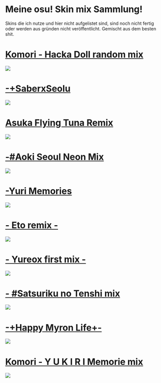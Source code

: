 # Meine osu! Skin mix Sammlung!
Skins die ich nutze und hier nicht aufgelistet sind, sind noch nicht fertig oder werden aus gründen nicht veröffentlicht.
Gemischt aus dem besten shit.


# [Komori - Hacka Doll random mix](https://doc-08-4o-docs.googleusercontent.com/docs/securesc/vkigkfi8j2getlh0j2909nf7ce93jf25/fihsfkmk54trs3qqe51mnsvacdq3ptq1/1582203600000/03788890710578331205/15219195400400451908/18emNtvY8RFNC1xa2rM0vpdpNrYSumFx_?e=download&authuser=0&nonce=llc72qtoep3c0&user=15219195400400451908&hash=5avpppnr45f9fbu1utkhi4n18egm89dh)
![](https://i.imgur.com/ouXrF8I.png)

# [-+SaberxSeolu](https://doc-10-80-docs.googleusercontent.com/docs/securesc/2r31g6ifu62pfsua55qcdgutt8f75ec3/dpfp9vcv220a50cch244hmcvaben254g/1582203600000/03788890710578331205/03788890710578331205/1XRfwx70QFyD7MuxCFjul3QaBHDxUzJgW?e=download&authuser=2&nonce=qq8ljg5ojm3hm&user=03788890710578331205&hash=20tnq5p8m2bvti6er00r6elmmdr914rd)
![](https://i.imgur.com/dFMHs7c.png)

# [Asuka Flying Tuna Remix](https://doc-0k-0g-docs.googleusercontent.com/docs/securesc/c8veinghqjte18a9b5onvgvtnd23kgec/3poe8q42uhhb9dl9ncoukp03g74ml0f5/1582160400000/05861055017923551186/05861055017923551186/1BWNAcH8pgnyasCgCmpG7B2enwoBdQxW2?e=download&authuser=1&nonce=3qeg2vvktiep8&user=05861055017923551186&hash=r2t8hn40f5mrncdqlpd8d7khbnuep4n5)
![](https://i.imgur.com/oXZ5Sm3.png)

# [-#Aoki Seoul Neon Mix ](https://doc-0g-80-docs.googleusercontent.com/docs/securesc/2r31g6ifu62pfsua55qcdgutt8f75ec3/n5lqlook5gtiq6nmqfqfn5kue6ugqeod/1582203600000/03788890710578331205/03788890710578331205/1nNUCLvrHOkoskSLf9xSwQ1XNBXaG4gJp?e=download&authuser=2)
![](https://i.imgur.com/bS75DRl.png)

# [-Yuri Memories](https://doc-14-80-docs.googleusercontent.com/docs/securesc/2r31g6ifu62pfsua55qcdgutt8f75ec3/vsf6oelatrs08o1cl902jhoopca6n2ah/1582204500000/03788890710578331205/03788890710578331205/1rMc2ybvoUxbYbkAtHgd_Xp2waQd11vfQ?e=download&authuser=2)
![](https://i.imgur.com/JPhPqyf.png)

# [-  Eto remix  -](https://doc-0s-80-docs.googleusercontent.com/docs/securesc/2r31g6ifu62pfsua55qcdgutt8f75ec3/issval9dr67of75ip1se93gffti3d6lh/1582204500000/03788890710578331205/03788890710578331205/1sWod4IePe1y8wxpNeT0-vELY53GnFBfm?e=download&authuser=2)
![](https://i.imgur.com/1wRKMMD.png)

# [- Yureox first mix -](https://doc-08-80-docs.googleusercontent.com/docs/securesc/2r31g6ifu62pfsua55qcdgutt8f75ec3/u5bg87ecrkmealsj55i5m1ns4i03vst6/1582204500000/03788890710578331205/03788890710578331205/1gKRLGsK8VjbgP1vrj1Prj5vh6dhoUt9s?e=download&authuser=2=)
![](https://i.imgur.com/zdW9l2t.png)

# [- #Satsuriku no Tenshi mix](https://doc-0c-80-docs.googleusercontent.com/docs/securesc/2r31g6ifu62pfsua55qcdgutt8f75ec3/qv9htlp7856u2etvja366lrauccgsuov/1582204500000/03788890710578331205/03788890710578331205/1d-Ks6aiNItS7VDnJkwAbi97d776a30uT?e=download&authuser=2)
![](https://i.imgur.com/JHy9Wid.png)

# [-+Happy Myron Life+-](https://doc-10-80-docs.googleusercontent.com/docs/securesc/2r31g6ifu62pfsua55qcdgutt8f75ec3/l8im31js15pdb1etjcafdu0v2lqur68k/1582204500000/03788890710578331205/03788890710578331205/10aZwLJtAluvkiNm5wBIUN71nXYDKSwTs?e=download&authuser=2)
![](https://i.imgur.com/e8KRbu4.png)

# [Komori - Y U K I R I Memorie mix](https://doc-0c-80-docs.googleusercontent.com/docs/securesc/2r31g6ifu62pfsua55qcdgutt8f75ec3/v2r8hhk61bar99ja937s28g857o2p88e/1582204500000/03788890710578331205/03788890710578331205/1phDmEtIyAv7MwHz_EoTskJOjCmAnei65?e=download&authuser=2)
![](https://i.imgur.com/20jXRzT.png)
